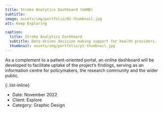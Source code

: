 ```yaml
---
title: Stroke Analytics Dashboard (SAND)
subtitle: 
image: assets/img/portfolio/02-thumbnail.jpg
alt: Keep Exploring

caption:
  title: Stroke Analytics Dashboard
  subtitle: Data-driven decision making support for health providers.
  thumbnail: assets/img/portfolio/p1-thumbnail.jpg
---
```

As a complement to a patient-oriented portal, an online dashboard will be developed to facilitate uptake of the 
project’s findings, serving as an information centre for policymakers, the research community and the wider public.



{:.list-inline}
- Date: November 2022
- Client: Explore
- Category: Graphic Design

